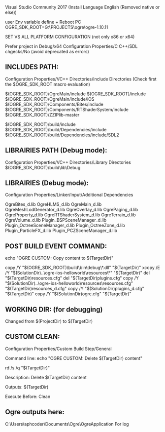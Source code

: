 Visual Studio Community 2017
(Install Language English (Removed native or else))


user Env variable define  + Reboot PC
OGRE_SDK_ROOT=G:\PROJECTS\ogre\ogre-1.10.11




SET VS ALL PLATFORM CONFIGURATION (not only x86 or x64)


Prefer project in Debug/x64
Configuration Properties/C C++/SDL chgecks/No (avoid deprecated as errors)


INCLUDES PATH:
-------------------------------------------------
Configuration Properties/VC++ Directories/Include Directories 
(Check first the $OGRE_SDK_ROOT macro evaluation)

$(OGRE_SDK_ROOT)/OgreMain/include
$(OGRE_SDK_ROOT)/include
$(OGRE_SDK_ROOT)/OgreMain/include/iOS
$(OGRE_SDK_ROOT)/Components/Bites/include
$(OGRE_SDK_ROOT)/Components/RTShaderSystem/include
$(OGRE_SDK_ROOT)/ZZIPlib-master


$(OGRE_SDK_ROOT)/build/include
$(OGRE_SDK_ROOT)/build/Dependencies/include
$(OGRE_SDK_ROOT)/build/Dependencies/include/SDL2



LIBRAIRIES PATH (Debug mode):
-------------------------------------------------
Configuration Properties/VC++ Directories/Library Directories 
$(OGRE_SDK_ROOT)/build\lib\Debug


LIBRAIRIES (Debug mode):
-------------------------------------------------
Configuration Properties/Linker/Input/Additional Dependencies

OgreBites_d.lib
OgreHLMS_d.lib
OgreMain_d.lib
OgreMeshLodGenerator_d.lib
OgreOverlay_d.lib
OgrePaging_d.lib
OgreProperty_d.lib
OgreRTShaderSystem_d.lib
OgreTerrain_d.lib
OgreVolume_d.lib
Plugin_BSPSceneManager_d.lib
Plugin_OctreeSceneManager_d.lib
Plugin_OctreeZone_d.lib
Plugin_ParticleFX_d.lib
Plugin_PCZSceneManager_d.lib


POST BUILD EVENT COMMAND:
-------------------------------------------------
echo "OGRE CUSTOM: Copy content to $(TargetDir)"

copy /Y "$(OGRE_SDK_ROOT)\build\bin\debug\*.dll" "$(TargetDir)"
xcopy /E /Y "$(SolutionDir)..\ogre-ios-helloworld\resources\*" "$(TargetDir)"
del "$(TargetDir)resources.cfg"
del "$(TargetDir)plugins.cfg"
copy /Y "$(SolutionDir)..\ogre-ios-helloworld\resources\resources.cfg" "$(TargetDir)resources_d.cfg"
copy /Y "$(SolutionDir)plugins_d.cfg" "$(TargetDir)"
copy /Y "$(SolutionDir)ogre.cfg" "$(TargetDir)"



WORKING DIR: (for debugging)
-------------------------------------------------
Changed from $(ProjectDir) to $(TargetDir)


CUSTOM CLEAN:
-------------------------------------------------
Configuration Properties/Custom Build Step/General


Command line:
echo "OGRE CUSTOM: Delete $(TargetDir) content"

rd /s /q "$(TargetDir)"



Description:
Delete $(TargetDir) content

Outputs:
$(TargetDir)

Execute Before:
Clean



Ogre outputs here:
-------------------------------------------------
C:\Users\aphcoder\Documents\Ogre\OgreApplication
For log

